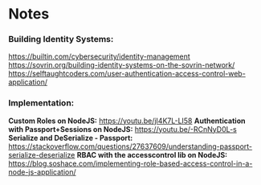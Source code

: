 # Notes

### Building Identity Systems: 
https://builtin.com/cybersecurity/identity-management
https://sovrin.org/building-identity-systems-on-the-sovrin-network/
https://selftaughtcoders.com/user-authentication-access-control-web-application/

### Implementation:
__Custom Roles on NodeJS:__ https://youtu.be/jI4K7L-LI58
__Authentication with Passport+Sessions on NodeJS:__ https://youtu.be/-RCnNyD0L-s
__Serialize and DeSerialize - Passport:__ https://stackoverflow.com/questions/27637609/understanding-passport-serialize-deserialize
__RBAC with the accesscontrol lib on NodeJS:__ https://blog.soshace.com/implementing-role-based-access-control-in-a-node-js-application/
